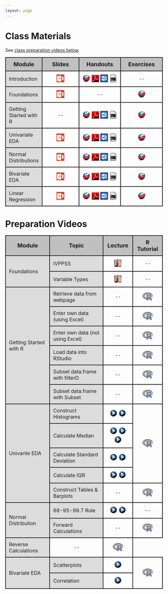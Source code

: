 ```yaml
---
layout: page
---
```


# Class Materials

See [class preparation videos below](#preparation-videos).

<table class="tg">
  <tr>
    <th class="tg-hdrrow">Module</th>
    <th class="tg-hdrrow" style="width:140px;">Slides</th>
    <th class="tg-hdrrow" style="width:140px;">Handouts</th>
    <th class="tg-hdrrow" style="width:140px;">Exercises</th>
  </tr>
  
  <tr>
    <td class="tg-leftcol">Introduction</td>
    <td class="tg-cell"><a href="Slides/01_Foundations_I.pptx"><img src="../img/ppt.png" alt="MSPowerPoint"></a></td>
    <td class="tg-cell"><a href="HOs/Foundations.html"><img src="../img/web.png" alt="Webpage"></a> <a href="HOs/Foundations.pdf"><img src="../img/pdf.png" alt="PDF"></a> <a href="HOs/Foundations.docx"><img src="../img/word.png" alt="MSWord"></a> <a href="HOs/Foundations.R"><img src="../img/script.png" alt="R Script"></a></td>
    <td class="tg-cell"> -- </td>
  </tr>
  
  <tr>
    <td class="tg-leftcol">Foundations</td>
    <td class="tg-cell"><a href="Slides/Foundations.pptx"><img src="../img/ppt.png" alt="MSPowerPoint"></a></td>
    <td class="tg-cell"> -- </td>
    <td class="tg-cell"> <a href="CEs/FoundationsIVPPSS.html"><img src="../img/web.png" alt="Webpage"></a> </td>
  </tr>

  <tr>
    <td class="tg-leftcol">Getting Started with R</td>
    <td class="tg-cell"> -- </td>
    <td class="tg-cell"><a href="HOs/FoundationsR.html"><img src="../img/web.png" alt="Webpage"></a> <a href="HOs/FoundationsR.pdf"><img src="../img/pdf.png" alt="PDF"></a> <a href="HOs/FoundationsR.docx"><img src="../img/word.png" alt="MSWord"></a> <a href="HOs/FoundationsR.R"><img src="../img/script.png" alt="R Script"></a></td>
    <td class="tg-cell"> <a href="CEs/FoundationsR.html"><img src="../img/web.png" alt="Webpage"></a> </td>
  </tr>
  
  <tr>
    <td class="tg-leftcol">Univariate EDA</td>
    <td class="tg-cell"><a href="Slides/03_UnivEDA.pptx"><img src="../img/ppt.png" alt="MSPowerPoint"></a></td>
    <td class="tg-cell"><a href="HOs/UnivEDA.html"><img src="../img/web.png" alt="Webpage"></a> <a href="HOs/UnivEDA.pdf"><img src="../img/pdf.png" alt="PDF"></a> <a href="HOs/UnivEDA.docx"><img src="../img/word.png" alt="MSWord"></a> <a href="HOs/UnivEDA.R"><img src="../img/script.png" alt="R Script"></a></td>
    <td class="tg-cell"> <a href="CEs/UnivariateEDA.html"><img src="../img/web.png" alt="Webpage"></a> </td>
  </tr>
  
  <tr>
    <td class="tg-leftcol">Normal Distributions</td>
    <td class="tg-cell"><a href="Slides/04_NormalDistribution.pptx"><img src="../img/ppt.png" alt="MSPowerPoint"></a></td>
    <td class="tg-cell"><a href="HOs/NormalDistribution.html"><img src="../img/web.png" alt="Webpage"></a> <a href="HOs/NormalDistribution.pdf"><img src="../img/pdf.png" alt="PDF"></a> <a href="HOs/NormalDistribution.docx"><img src="../img/word.png" alt="MSWord"></a> <a href="HOs/NormalDistribution.R"><img src="../img/script.png" alt="R Script"></a></td>
    <td class="tg-cell"> <a href="CEs/NormalDistribution.html"><img src="../img/web.png" alt="Webpage"></a> </td>
  </tr>
  
  <tr>
    <td class="tg-leftcol">Bivariate EDA</td>
    <td class="tg-cell"><a href="Slides/05_BivEDA.pptx"><img src="../img/ppt.png" alt="MSPowerPoint"></a></td>
    <td class="tg-cell"><a href="HOs/BivEDA.html"><img src="../img/web.png" alt="Webpage"></a> <a href="HOs/BivEDA.pdf"><img src="../img/pdf.png" alt="PDF"></a> <a href="HOs/BivEDA.docx"><img src="../img/word.png" alt="MSWord"></a> <a href="HOs/BivEDA.R"><img src="../img/script.png" alt="R Script"></a></td>
    <td class="tg-cell"> <a href="CEs/BivariateEDA.html"><img src="../img/web.png" alt="Webpage"></a> </td>
  </tr>
  
  <tr>
    <td class="tg-leftcol">Linear Regression</td>
    <td class="tg-cell"><a href="Slides/06_SimpleLinearRegression.pptx"><img src="../img/ppt.png" alt="MSPowerPoint"></a></td>
    <td class="tg-cell"><a href="HOs/SimpleLinearRegression.html"><img src="../img/web.png" alt="Webpage"></a> <a href="HOs/SimpleLinearRegression.pdf"><img src="../img/pdf.png" alt="PDF"></a> <a href="HOs/SimpleLinearRegression.docx"><img src="../img/word.png" alt="MSWord"></a> <a href="HOs/SimpleLinearRegression.R"><img src="../img/script.png" alt="R Script"></a></td>
    <td class="tg-cell"> <a href="CEs/SimpleLinearRegression.html"><img src="../img/web.png" alt="Webpage"></a> </td>
  </tr>
  
</table>



# Preparation Videos

<table class="tg">
  <tr>
    <th class="tg-hdrrow">Module</th>
    <th class="tg-hdrrow">Topic</th>
    <th class="tg-hdrrow">Lecture</th>
    <th class="tg-hdrrow">R Tutorial</th>
  </tr>
  
  <tr>
    <td class="tg-leftcol" rowspan="2">Foundations</td>
    <td class="tg-leftcol">IVPPSS</td>
    <td class="tg-cell"><a href="https://vimeo.com/user45324800/ncstats-ivppss"><img src="../img/dhovid.png" alt="Ogle Lecture"></a></td>
    <td class="tg-cell"> -- </td>
  </tr><tr>
    <td class="tg-leftcol">Variable Types</td>
    <td class="tg-cell"><a href="https://vimeo.com/user45324800/ncstats-vartypes"><img src="../img/dhovid.png" alt="Ogle Lecture"></a></td>
    <td class="tg-cell"> -- </td>
  </tr>

  <tr>
    <td class="tg-leftcol" rowspan="6">Getting Started with R</td>
    <td class="tg-leftcol">Retrieve data from webpage</td>
    <td class="tg-cell"> -- </td>
    <td class="tg-cell"><a href="https://vimeo.com/user45324800/ncstats-preparedatawebpage"><img src="../img/Rlogo.png" alt="R Tutorial"></a></td>
  </tr><tr>
    <td class="tg-leftcol">Enter own data (using Excel)</td>
    <td class="tg-cell"> -- </td>
    <td class="tg-cell"><a href="https://vimeo.com/user45324800/ncstats-preparedataexcel"><img src="../img/Rlogo.png" alt="R Tutorial"></a></td>
  </tr><tr>
    <td class="tg-leftcol">Enter own data (not using Excel)</td>
    <td class="tg-cell"> -- </td>
    <td class="tg-cell"><a href="https://vimeo.com/user45324800/ncstats-preparedatatextfile"><img src="../img/Rlogo.png" alt="R Tutorial"></a></td>
  </tr><tr>
    <td class="tg-leftcol">Load data into RStudio</td>
    <td class="tg-cell"> -- </td>
    <td class="tg-cell"><a href="https://vimeo.com/user45324800/ncstats-loadcsvrstudio"><img src="../img/Rlogo.png" alt="R Tutorial"></a></td>
  </tr><tr>
    <td class="tg-leftcol">Subset data.frame with filterD</td>
    <td class="tg-cell"> -- </td>
    <td class="tg-cell"><a href="https://vimeo.com/user45324800/filterd"><img src="../img/Rlogo.png" alt="R Tutorial"></a></td>
  </tr><tr>
    <td class="tg-leftcol">Subset data.frame with Subset</td>
    <td class="tg-cell"> -- </td>
    <td class="tg-cell"><a href="http://www.screenr.com/z27N"><img src="../img/Rlogo.png" alt="R Tutorial"></a></td>
  </tr>
  
  <tr>
    <td class="tg-leftcol" rowspan="5">Univarite EDA</td>
    <td class="tg-leftcol">Construct Histograms</td>
    <td class="tg-cell"><a href="http://youtu.be/sC7gjg9g3JU"><img src="../img/videolink.png" alt="YouTube"></a> <a href="http://youtu.be/H9ITfdaX2ZQ"><img src="../img/videolink.png" alt="YouTube"></a></td>
    <td class="tg-cell" rowspan="4"><a href=""><img src="../img/Rlogo.png" alt="R Tutorial"></a></td>
  </tr><tr>
    <td class="tg-leftcol">Calculate Median</td>
    <td class="tg-cell"><a href="http://youtu.be/0SYsi38XucI"><img src="../img/videolink.png" alt="YouTube"></a> <a href="http://youtu.be/hTYTaOaQUcw?list=UUAjbU4EB30lTsJ2NSE5a7DQ"><img src="../img/videolink.png" alt="YouTube"></a> <a href="http://youtu.be/9a8M_KfclBE"><img src="../img/videolink.png" alt="YouTube"></a></td>
  </tr><tr>
    <td class="tg-leftcol">Calculate Standard Deviation</td>
    <td class="tg-cell"><a href="http://youtu.be/qqOyy_NjflU"><img src="../img/videolink.png" alt="YouTube"></a> <a href="http://youtu.be/atS4wX8I9H0"><img src="../img/videolink.png" alt="YouTube"></a></td>
  </tr><tr>
    <td class="tg-leftcol">Calculate IQR</td>
    <td class="tg-cell"><a href="http://youtu.be/R6VDj7pEG30"><img src="../img/videolink.png" alt="YouTube"></a> <a href="http://youtu.be/F3WcEAW-M80?t=6m6s"><img src="../img/videolink.png" alt="YouTube"></a></td>
  </tr><tr>
    <td class="tg-leftcol">Construct Tables & Barplots</td>
    <td class="tg-cell">--</td>
    <td class="tg-cell"><a href="https://vimeo.com/user45324800/ncstats-uedac"><img src="../img/Rlogo.png" alt="R Tutorial"></a></td>
  </tr>

  <tr>
    <td class="tg-leftcol" rowspan="2">Normal Distribution</td>
    <td class="tg-leftcol">68-95-99.7 Rule</td>
    <td class="tg-cell"><a href="https://www.youtube.com/watch?v=cgxPcdPbujI"><img src="../img/videolink.png" alt="YouTube"></a> <a href="https://www.youtube.com/watch?v=PJPXFOK8F8E"><img src="../img/videolink.png" alt="YouTube"></a></td>
    <td class="tg-cell"> -- </td>
  </tr><tr>
    <td class="tg-leftcol">Forward Calculations</td>
    <td class="tg-cell"> -- </td>
    <td class="tg-cell"><a href="http://www.screenr.com/e27N"><img src="../img/Rlogo.png" alt="R Tutorial"></a></td>
  </tr><tr>
    <td class="tg-leftcol">Reverse Calculations</td>
    <td class="tg-cell"> -- </td>
    <td class="tg-cell"><a href="http://www.screenr.com/a27N"><img src="../img/Rlogo.png" alt="R Tutorial"></a></td>
  </tr>

  <tr>
    <td class="tg-leftcol" rowspan="2">Bivariate EDA</td>
    <td class="tg-leftcol">Scatterplots</td>
    <td class="tg-cell"><a href="https://www.youtube.com/watch?v=yXmz922K9Ks"><img src="../img/videolink.png" alt="YouTube"></a></td>
    <td class="tg-cell" rowspan="2"><a href="http://www.screenr.com/n4PH"><img src="../img/Rlogo.png" alt="R Tutorial"></a></td>
  </tr><tr>
    <td class="tg-leftcol">Correlation</td>
    <td class="tg-cell"><a href="http://youtu.be/PtYVrF_WT3A?t=32s"><img src="../img/videolink.png" alt="YouTube"></a></td>
  </tr>


</table>


<style type="text/css">
.tg {
  border-collapse:collapse;
  border-spacing:0;
}
.tg td{
  font-size:14px;
  padding:10px 10px;
  border-style:solid;
  border-width:2px;
  overflow:hidden;
  word-break:normal;
}
.tg th{
  font-size:18px;
  font-weight:normal;
  padding:10px 10px;
  border-style:solid;
  border-width:2px;
  overflow:hidden;
  word-break:normal;
}
.tg .tg-hdrrow{
  font-weight:bold;
  background-color:#c0c0c0;
  text-align:center;
  vertical-align:center
}
.tg .tg-leftcol{
  font-size:16px;
  background-color:#DCDCDC;
  text-align:left;
  vertical-align:center
}
.tg .tg-cell{
  text-align:center;
  vertical-align:center
}
</style>
